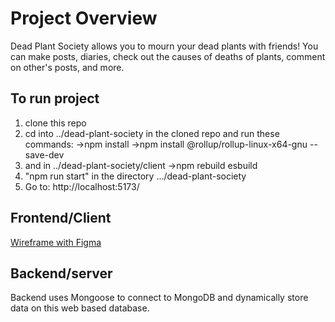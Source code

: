 # Project Overview
Dead Plant Society allows you to mourn your dead plants with friends! You can make posts, diaries, check out the causes of deaths of plants, comment on other's posts, and more.

## To run project
1) clone this repo
2) cd into ../dead-plant-society in the cloned repo and run these commands:
   ->npm install
   ->npm install @rollup/rollup-linux-x64-gnu --save-dev
3) and in ../dead-plant-society/client
   ->npm rebuild esbuild 
5) "npm run start" in the directory .../dead-plant-society
6) Go to: http://localhost:5173/
   
## Frontend/Client
[Wireframe with Figma](https://www.figma.com/proto/CmIghaJqtwueHUzS7WTfpB/dead-plant-society-wireframe?node-id=14-359&t=kMpSE8qtOruoIAtG-1)

## Backend/server
Backend uses Mongoose to connect to MongoDB and dynamically store data on this web based database.


